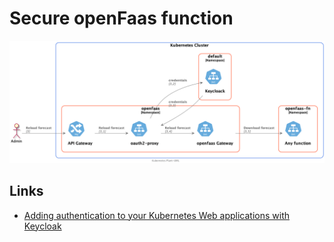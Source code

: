# Secure openFaas function

![Load Web](openfaas-um.png)


## Links

- [Adding authentication to your Kubernetes Web applications with Keycloak](https://www.openshift.com/blog/adding-authentication-to-your-kubernetes-web-applications-with-keycloak)